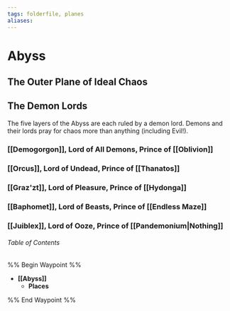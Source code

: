 ```yaml
---
tags: folderfile, planes
aliases:
---
```

# Abyss
## The Outer Plane of Ideal Chaos

## The Demon Lords
The five layers of the Abyss are each ruled by a demon lord. Demons and their lords pray for chaos more than anything (including Evil!).

### [[Demogorgon]], Lord of All Demons, Prince of [[Oblivion]]

### [[Orcus]], Lord of Undead, Prince of [[Thanatos]]

### [[Graz'zt]], Lord of Pleasure, Prince of [[Hydonga]]

### [[Baphomet]], Lord of Beasts, Prince of [[Endless Maze]]

### [[Juiblex]], Lord of Ooze, Prince of [[Pandemonium|Nothing]]

###### Table of Contents
%% Begin Waypoint %%
- **[[Abyss]]**
	- **Places**

%% End Waypoint %%